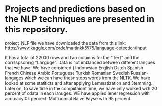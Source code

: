 # Projects and predictions based on the NLP techniques are presented in this repository.
project_NLP file we have downloaded the data from this link:
https://www.kaggle.com/code/martinkk5575/language-detection/input

It has a total of 22000 rows and two columns for the "Text" and the correspsoning "Languge".  Data is not imblanced between different langues that we have.
We have considred {
Indonesian
English
Dutch
Spanish
French
Chinese
Arabic
Portuguese
Turkish
Romanian
Swedish
Russian} 
languges which we can have these stops words from the NLTK. We have looked at some statiticts   and after applying Lemmatization and Stemming. Later on, to save time in the computaiont time, we have only worked with 20 percent of ddata in each lanuges. WE have applied lener regression with accuracy 05 percent. Multinomial Naive Bayse with 95 percent. 
